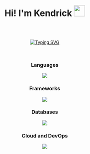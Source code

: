 <h1 align="center"><b>Hi! I'm Kendrick </b><img src="https://media.giphy.com/media/hvRJCLFzcasrR4ia7z/giphy.gif" width="35"></h1>
<!--  -->
<br>
<br>
<p align="center">
<a href="https://git.io/typing-svg"><img src="https://readme-typing-svg.demolab.com?font=Fira+Code&size=30&pause=1000&width=500&height=60&lines=Aspiring+Software+Engineer;Backend+%2B+Frontend;Information+Systems" alt="Typing SVG" /></a>
</p>
<br>
<h3 align="center">Languages</h3>
<p align="center">
  <a href="https://skillicons.dev">
    <img src="https://skillicons.dev/icons?i=html,css,py,js,ts,php,golang,mysql&theme=light" />
  </a>
</p>
<h3 align="center">Frameworks</h3>
<p align="center">
  <a href="https://skillicons.dev">
    <img src="https://skillicons.dev/icons?i=react,vue,bootstrap,tailwind,vuetify,nodejs,express,vite&theme=light" />
  </a>
</p>
<h3 align="center">Databases</h3>
<p align="center">
  <a href="https://skillicons.dev">
    <img src="https://skillicons.dev/icons?i=mysql,firebase,supabase,mongodb&theme=light" />
  </a>
</p>
<h3 align="center">Cloud and DevOps</h3>
<p align="center">
  <a href="https://skillicons.dev">
    <img src="https://skillicons.dev/icons?i=git,github,vercel,gcp,docker,postman&theme=light" />
  </a>
</p>

